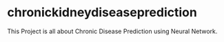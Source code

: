 # chronickidneydiseaseprediction
This Project is all about Chronic Disease Prediction using Neural Network.
